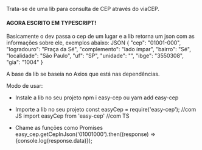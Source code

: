 Trata-se de uma lib para consulta  de CEP através do viaCEP.

#### AGORA ESCRITO EM TYPESCRIPT!

Basicamente o dev passa o cep de um lugar e a lib retorna um json com as informações sobre ele, exemplos abaixo:
JSON
{
  "cep": "01001-000",
  "logradouro": "Praça da Sé",
  "complemento": "lado ímpar",
  "bairro": "Sé",
  "localidade": "São Paulo",
  "uf": "SP",
  "unidade": "",
  "ibge": "3550308",
  "gia": "1004"
}

A base da lib se baseia no Axios que está nas dependências.

Modo de usar:
- Instale a lib no seu projeto
    npm i easy-cep ou
    yarn add easy-cep

- Importe a lib no seu projeto
    const easyCep = require('easy-cep'); //com JS
    import easyCep from 'easy-cep' //com TS

- Chame as funções como Promises
    easy_cep.getCepInJson('01001000').then((response) => {console.log(response.data)});

